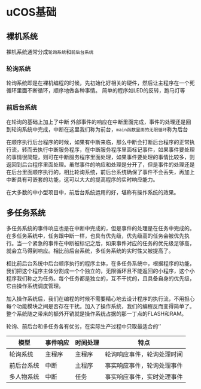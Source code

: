 # uCOS基础
## 裸机系统
裸机系统通常分成`轮询系统`和`前后台系统`
### 轮询系统
轮询系统即是在裸机编程的时候，先初始化好相关的硬件，然后让主程序在一个死循环里面不断循环，顺序地做各种事情。
简单的程序如LED的反转，跑马灯等

### 前后台系统
在轮询的基础上加上了中断
外部事件的响应在中断里面完成，事件的处理还是回到轮询系统中完成，中断在这里我们称为前台，`main函数里面的无限循环`称为后台

在顺序执行后台程序的时候，如果有中断来临，那么中断会打断后台程序的正常执行流，转而去执行中断服务程序，在中断服务程序里面标记事件，如果事件要处理的事情很简短，则可在中断服务程序里面处理，如果事件要处理的事情比较多，则返回到后台程序里面处理。虽然事件的响应和处理是分开了，但是事件的处理还是在后台里面顺序执行的，相比轮询系统，前后台系统确保了事件不会丢失，再加上中断具有可嵌套的功能，这可以大大的提高程序的实时响应能力。

在大多数的中小型项目中，前后台系统运用的好，堪称有操作系统的效果。

## 多任务系统
多任务系统的事件响应也是在中断中完成的，但是事件的处理是在任务中完成的。在多任务系统中，任务跟中断一样，也具有优先级，优先级高的任务会被优先执行。当一个紧急的事件在中断被标记之后，如果事件对应的任务的优先级足够高，就会立马得到响应。相比前后台系统，多任务系统的实时性又被提高了。

相比前后台系统中后台顺序执行的程序主体，在多任务系统中，根据程序的功能，我们把这个程序主体分割成一个个独立的，无限循环且不能返回的小程序，这个小程序我们称之为任务。每个任务都是独立的，互不干扰的，且具备自身的优先级，它由操作系统调度管理。

加入操作系统后，我们在编程的时候不需要精心地去设计程序的执行流，不用担心每个功能模块之间是否存在干扰。加入了操作系统，我们的编程反而变得简单了。整个系统随之带来的额外开销就是操作系统占据的那一丁点的FLASH和RAM。

轮询、前后台和多任务各有优劣，在实际生产过程中只取最适合的‘’

| 模型       | 事件响应 | 时间处理 | 特点                       |
| ---------- | -------- | -------- | -------------------------- |
| 轮询系统   | 主程序   | 主程序   | 轮询响应事件，轮询处理时间 |
| 前后台系统 | 中断     | 主程序   | 事实响应事件，轮询处理事件 |
| 多人物系统 | 中断     | 任务     | 事实响应事件，实时处理事件 |

